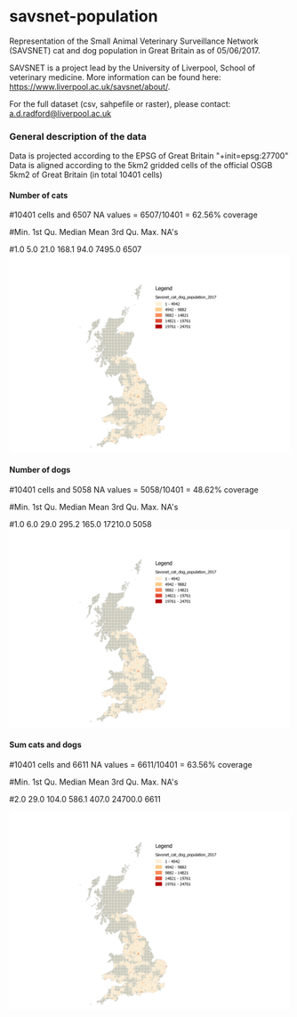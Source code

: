 # savsnet-population

Representation of the Small Animal Veterinary Surveillance Network (SAVSNET) cat and dog population in Great Britain as of 05/06/2017. 

SAVSNET is a project lead by the University of Liverpool, School of veterinary medicine. More information can be found here: https://www.liverpool.ac.uk/savsnet/about/.

For the full dataset (csv, sahpefile or raster), please contact: a.d.radford@liverpool.ac.uk

### General description of the data
Data is projected according to the EPSG of Great Britain "+init=epsg:27700"
Data is aligned according to the 5km2 gridded cells of the official OSGB 5km2 of Great Britain (in total 10401 cells)

#### Number of cats
#10401 cells and 6507 NA values = 6507/10401 = 62.56% coverage

#Min. 1st Qu.  Median    Mean 3rd Qu.    Max.    NA's 

#1.0     5.0    21.0   168.1    94.0  7495.0    6507 
![Distribution and number of cats of the SAVSNET network](https://github.com/arsevska/savsnet-population/blob/master/cat_dog_2017.png?raw=true)

#### Number of dogs
#10401 cells and 5058 NA values = 5058/10401 = 48.62% coverage

#Min. 1st Qu.  Median    Mean 3rd Qu.    Max.    NA's 

#1.0     6.0    29.0   295.2   165.0 17210.0    5058 
![Distribution and number of dogs of the SAVSNET network](https://github.com/arsevska/savsnet-population/blob/master/cat_dog_2017.png?raw=true)

#### Sum cats and dogs
#10401 cells and 6611 NA values = 6611/10401 = 63.56% coverage

#Min. 1st Qu.  Median    Mean 3rd Qu.    Max.    NA's 

#2.0    29.0   104.0   586.1   407.0 24700.0    6611 

![Distribution and number of cats and dogs together of the SAVSNET network](https://github.com/arsevska/savsnet-population/blob/master/cat_dog_2017.png?raw=true)

